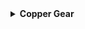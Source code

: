 <details>
<summary><strong>Copper Gear</strong></summary>

<table>
  <tr>
    <th>Title</th>
    <th>Description</th>
  </tr>
  <tr>
    <td><strong>Name</strong></td>
    <td><span style="color: grey; font-weight: bold;">Copper Gear</span></td>
  </tr>
  <tr>
    <td><strong>Description</strong></td>
    <td>Increase attack speed while within the Teleporter zone.</td>
  </tr>
  <tr>
    <td><strong>Details</strong></td>
    <td>Increase <span style="color: yellow; font-weight: bold;">attack speed</span> by <span style="color: yellow; font-weight: bold;">25%</span> (<em>+25% per stack</em>) while inside the Teleporter zone.</td>
  </tr>
  <tr>
    <td><strong>Rarity</strong></td>
    <td><span style="color: grey;">Common</span></td>
  </tr>
  <tr>
    <td><strong>Category</strong></td>
    <td>Damage, HoldoutZoneRelated</td>
  </tr>
  <tr>
    <td><strong>Corrupt</strong></td>
    <td><span style="color: purple; font-weight: bold;">Brass Screws</span></td>
  </tr>
  <tr>
    <td><strong>Stats</strong></td>
    <td>
      <details>
        <summary><strong>View Stats Grid</strong></summary>
        <br>
        <table border="1">
          <tr>
            <th>Stat</th>
            <th>Value</th>
            <th>Stack</th>
            <th>Add</th>
          </tr>
          <tr>
            <td>Attack Speed</td>
            <td>25%</td>
            <td>Linear</td>
            <td>+25%</td>
          </tr>
        </table>
      </details>
    </td>
  </tr>
  <tr>
    <td><strong>Notes</strong></td>
    <td>
      <ul>
        <li>Provides the Copper Gear buff while within the teleporter radius.</li>
        <li>Leaving the teleporter radius will result in the buff expiring after 1 second.</li>
        <li>Unavailable in the Simulacrum alternate gamemode.</li>
      </ul>
    </td>
  </tr>
  <tr>
    <td><strong>Logbook</strong></td>
    <td>
      <em>//--AUTO-TRANSCRIPTION FROM UES [Redacted] --//</em><br><br>
      <em>"Hey, you know those clockmakers we met when we went on that trip to Earth?"</em><br><br>
      <em>"Yeah, I remember. Why are you bringing them up now?"</em><br><br>
      <em>"A couple o' them told me that they were always in the zone when wearing one of these gears 'round their wrist. Said it helped 'em work way faster."</em><br><br>
      <em>"I see but… what does that have to do with the mountain of lemurian corpses behind you?"</em><br><br>
      <em>"Well, uh… I can tell you that it works."</em>
    </td>
  </tr>
</table>

</details>
